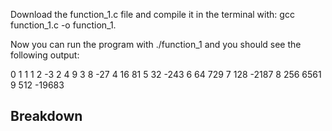 Download the function_1.c file and compile it in the terminal with: gcc function_1.c -o function_1.

Now you can run the program with ./function_1 and you should see the following output:

0 1 1
1 2 -3
2 4 9
3 8 -27
4 16 81
5 32 -243
6 64 729
7 128 -2187
8 256 6561
9 512 -19683

## Breakdown

